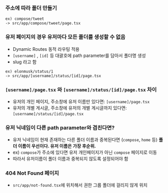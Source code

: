 ### 주소에 따라 폴더 만들기
    
```
ex) compose/tweet
-> src/app/compose/tweet/page.tsx
```
    
### 유저 페이지의 경우 유저마다 모든 폴더를 생성할 수 없음
- Dynamic Routes 동적 라우팅 적용
- `[username]` , `[id]` 등 대괄호에 path parameter를 담아서 폴더명 생성
- slug 라고 함

```
ex) elonmusk/status/1
-> src/app/[username]/status/[id]/page.tsx
```

### `[username]/page.tsx` 와 `[username]/status/[id]/page.tsx` 차이
- 유저의 개인 페이지, 주소창에 유저 이름만 있다면: `[username]/page.tsx`
- 유저의 개별 게시글, 주소창에 유저의 개별 게시글까지 있다면: `[username]/status/[id]/page.tsx`

### 유저 닉네임이 다른 path parameter와 겹친다면?
- 유저 닉네임이 현재 존재하는 다른 폴더 이름과 중복된다면 (`compose`, `home` 등) **폴더 이름이 우선이다. 유저 이름은 가장 후순위.**
- ex) `compose`가 주소에 있다면 유저 개인페이지가 아닌 `compose` 페이지로 이동
- 따라서 유저이름이 폴더 이름과 중복되지 않도록 설정되어야 함

### 404 Not Found 페이지
- `src/app/not-found.tsx`에 위치해서 권한 그룹 폴더에 걸리지 않게 위치